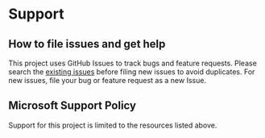 # Support

## How to file issues and get help

This project uses GitHub Issues to track bugs and feature requests. Please search the [existing issues](https://github.com/microsoft/vscode/issues) before filing new issues to avoid duplicates. For new issues, file your bug or feature request as a new Issue.

## Microsoft Support Policy

Support for this project is limited to the resources listed above.